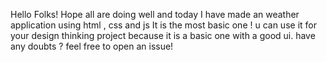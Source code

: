 Hello Folks! Hope all are doing well and today I have made an weather application using html , css and js 
It is the most basic one ! u can use it for your design thinking project because it is a basic one with a good ui.
have any doubts ? feel free to open an issue!
